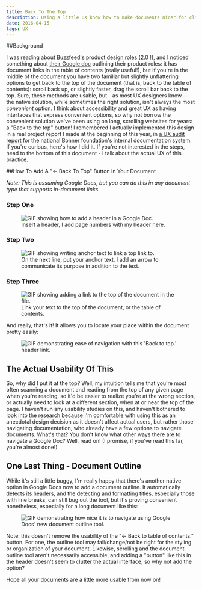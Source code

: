 ```yaml
---
title: Back To The Top
description: Using a little UX know how to make documents nicer for clients and collaborators.
date: 2016-04-15
tags: UX
---
```


##Background

I was reading about [Buzzfeed's product design roles (2.0
!)](https://medium.com/buzzfeed-design/buzzfeed-product-design-roles-2-0-6fe445078a74#.beou597qw),
and I noticed something about [their Google
doc](https://docs.google.com/document/d/1V8HHMXe2LIj4V6SfnxXm-3FCDkZP0U7lLt9dvtjNrHk/edit#heading=h.kthodoi1iyku)
outlining their product roles: it has document links in the table of contents
(really useful!), but if you're in the middle of the document you have two
familiar but slightly unflattering options to get back to the top of the
document (that is, back to the table of contents): scroll back up, or slightly
faster, drag the scroll bar back to the top.  Sure, these methods are usable,
but - as most UX designers know — the native solution, while sometimes the
right solution, isn't always the most _convenient_ option. I think about
accessibility and great UX as having interfaces that express convenient
options, so why not borrow the convenient solution we've been using on long,
scrolling websites for years: a "Back to the top" button! I remembered I
actually implemented this design in a real project report I made at the
beginning of this year, in [a UX audit
report](https://docs.google.com/document/d/13mj8umUwaYYfvePanDon3iiOFJKNLjjAE9AnSQhkqJQ/edit#heading=h.2r1dtf6pmh11)
for the national Bonner foundation's internal documentation system.  If you're
curious, here's how I did it. If you're not interested in the steps, head to
the bottom of this document - I talk about the actual UX of this practice.

##How To Add A "← Back To Top" Button In Your Document

_Note: This is assuming Google Docs, but you can do this in any document type that
supports in-document links._

### Step One

<figure>
<img src="/images/back-to-the-top/step-1.gif" alt="GIF showing how to add a header in a Google Doc.">
<figcaption>
Insert a header, I add page numbers with my header here.
</figcaption>
</figure>

### Step Two

<figure>
<img src="/images/back-to-the-top/step-2.gif" alt="GIF showing writing anchor text to link a top link to.">
<figcaption>
On the next line, put your anchor text. I add an arrow to communicate its purpose in addition to the text.
</figcaption>
</figure>

### Step Three

<figure>
<img src="/images/back-to-the-top/step-3.gif" alt="GIF showing adding a link to the top of the document in the file.">
<figcaption>
Link your text to the top of the document, or the table of contents.
</figcaption>
</figure>

And really, that's it! It allows you to locate your place within the document
pretty easily:

<figure>
<img src="/images/back-to-the-top/so-fast.gif" alt="GIF demonstrating ease of navigation with this 'Back to top.' header link.">
</figure>

## The Actual Usability Of This

So, why did I put it at the top? Well, my intuition tells me that you're most
often scanning a document and reading from the top of any given page when
you're reading, so it'd be easier to realize you're at the wrong section, or
actually need to look at a different section, when at or near the top of the
page. I haven't run any usability studies on this, and haven't bothered to look
into the research because I'm comfortable with using this as an anecdotal
design decision as it doesn't affect actual users, but rather those navigating
documentation, who already have a few options to navigate documents. What's
that? You don't know what other ways there are to navigate a Google Doc? Well,
read on! (I promise, if you've read this far, you're almost done!)

## One Last Thing - Document Outline

While it's still a little buggy, I'm really happy that there's another native
option in Google Docs now to add a document outline. It automatically detects
its headers, and the detecting and formatting titles, especially those with line
breaks, can still bug out the tool, but it's proving convenient nonetheless,
especially for a long document like this:

<figure>
<img src="/images/back-to-the-top/document-outline.gif" alt="GIF demonstrating how nice it is to navigate using Google Docs' new document outline tool.">
</figure>

Note: this doesn't remove the usability of the "← Back to table of contents."
button. For one, the outline tool may fail/change/not be right for the styling
or organization of your document. Likewise, scrolling and the document outline
tool aren't necessarily accessible, and adding a "button" like this in the
header doesn't seem to clutter the actual interface, so why not add the option?

Hope all your documents are a little more usable from now on!
